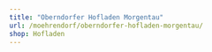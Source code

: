 ```yaml
---
title: "Oberndorfer Hofladen Morgentau"
url: /moehrendorf/oberndorfer-hofladen-morgentau/
shop: Hofladen
---
```


